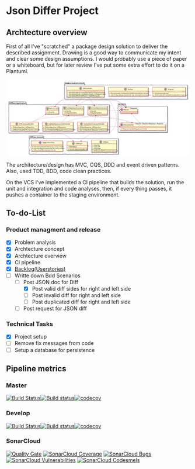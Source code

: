 # Json Differ Project

## Archtecture overview

First of all I've "scratched" a package design solution to deliver the described assignment. Drawing is a good way to communicate my intent and clear some design assumptions. I would probably use a piece of paper or a whiteboard, but for later review I've put some extra effort to do it on a Plantuml. 

![Architecture](docs/diagrams/package.svg)

The architecture/design has MVC, CQS, DDD and event driven patterns. Also, used TDD, BDD, code clean practices.

On the VCS I've implemented a CI pipeline that builds the solution, run the unit and integration and code analyses, then, if every thing passes, it pushes a container to the staging environment.

## To-do-List

### Product managment and release

- [x] Problem analysis
- [x] Archtecture concept
- [x] Archtecture overview
- [x] CI pipeline
- [x] [Backlog(Userstories)](docs/Backlog.md)
- [ ] Writte down Bdd Scenarios
    - [ ] Post JSON doc for Diff
        - [x] Post valid diff sides for right and left side
        - [ ] Post invalid diff for right and left side
        - [ ] Post duplicated diff for right and left side
    - [ ] Post request for JSON diff

### Technical Tasks

- [x] Project setup
- [ ] Remove fix messages from code
- [ ] Setup a database for persistence 

## Pipeline metrics

### Master

[![Build Status](https://travis-ci.org/mvsouza/JsonDiffer.svg?branch=master)](https://travis-ci.org/mvsouza/JsonDiffer)[![Build status](https://ci.appveyor.com/api/projects/status/gpgef02rfvdqrwhs/branch/master?svg=true)](https://ci.appveyor.com/project/mvsouza/JsonDiffer/branch/master)[![codecov](https://codecov.io/gh/mvsouza/JsonDiffer/branch/master/graph/badge.svg)](https://codecov.io/gh/mvsouza/JsonDiffer)

### Develop

[![Build Status](https://travis-ci.org/mvsouza/JsonDiffer.svg?branch=develop)](https://travis-ci.org/mvsouza/JsonDiffer)[![Build status](https://ci.appveyor.com/api/projects/status/gpgef02rfvdqrwhs/branch/develop?svg=true)](https://ci.appveyor.com/project/mvsouza/JsonDiffer/branch/develop)[![codecov](https://codecov.io/gh/mvsouza/JsonDiffer/branch/develop/graph/badge.svg)](https://codecov.io/gh/mvsouza/JsonDiffer)

### SonarCloud

[![Quality Gate](https://sonarcloud.io/api/project_badges/measure?project=JsonDiffer&metric=alert_status)](https://sonarcloud.io/dashboard?id=JsonDiffer) [![SonarCloud Coverage](https://sonarcloud.io/api/project_badges/measure?project=JsonDiffer&metric=coverage)](https://sonarcloud.io/component_measures?id=JsonDiffer&metric=coverage) [![SonarCloud Bugs](https://sonarcloud.io/api/project_badges/measure?project=JsonDiffer&metric=bugs)](https://sonarcloud.io/project/issues?id=JsonDiffer&resolved=false&types=BUG) [![SonarCloud Vulnerabilities](https://sonarcloud.io/api/project_badges/measure?project=JsonDiffer&metric=vulnerabilities)](https://sonarcloud.io/project/issues?id=JsonDiffer&resolved=false&types=VULNERABILITY)
[![SonarCloud Codesmels](https://sonarcloud.io/api/project_badges/measure?project=JsonDiffer&metric=code_smells)](https://sonarcloud.io/project/issues?id=JsonDiffer&resolved=false&types=code_smells)